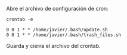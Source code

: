 Abre el archivo de configuración de cron:

```
crontab -e

0 0 1 * * /home/javier/.bash/update.sh
0 0 1 * * /home/javier/.bash/trash_files.sh
```

Guarda y cierra el archivo del crontab.